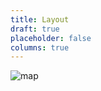 ```yaml
---
title: Layout
draft: true
placeholder: false
columns: true
---
```


![map](/img/south-wales/south-east-sandstone/M2.gif)

